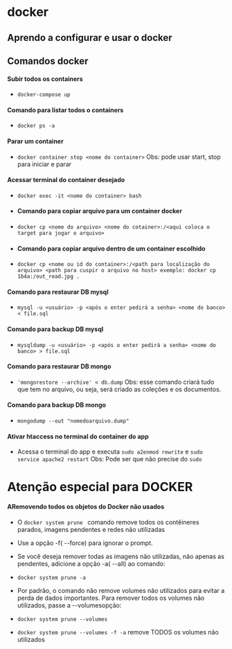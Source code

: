 # docker

## Aprendo a configurar e usar o docker


## Comandos docker
#### Subir todos os containers
* ```docker-compose up```
#### Comando para listar todos o containers
* ```docker ps -a```
#### Parar um container
* ```docker container stop <nome do container>``` Obs: pode usar start, stop  para iniciar e parar
#### Acessar terminal do container desejado
* ```docker exec -it <nome do container> bash```
* #### Comando para copiar arquivo para um container docker
* ```docker cp <nome do arquivo> <nome do cotainer>:/<aqui coloca o target para jogar o arquivo>```
* #### Comando para copiar arquivo dentro de um container escolhido
* ```docker cp <nome ou id do container>:/<path para localização do arquivo> <path para cuspir o arquivo no host> exemplo: docker cp 1b4a:/out_read.jpg .```
#### Comando para restaurar DB mysql
* ```mysql -u <usuário> -p <após o enter pedirá a senha> <nome do banco> < file.sql```
#### Comando para backup DB mysql
* ```mysqldump -u <usuário> -p <após o enter pedirá a senha> <nome do banco> > file.sql```
#### Comando para restaurar DB mongo
* ```'mongorestore --archive' < db.dump``` Obs: esse comando criará tudo que tem no arquivo, ou seja, será criado as coleções e os documentos.
#### Comando para backup DB mongo
* ```mongodump --out "nomedoarquivo.dump"```

#### Ativar htaccess no terminal do container do app
* Acessa o terminal do app e executa ```sudo a2enmod rewrite``` e ```sudo service apache2 restart``` Obs: Pode ser que não precise do ```sudo```

# Atenção especial para DOCKER
#### ARemovendo todos os objetos do Docker não usados
* O ```docker system prune ``` comando remove todos os contêineres parados, imagens pendentes e redes não utilizadas 
* Use a opção -f( --force) para ignorar o prompt.

* Se você deseja remover todas as imagens não utilizadas, não apenas as pendentes, adicione a opção -a( --all) ao comando:
* ```docker system prune -a```
* Por padrão, o comando não remove volumes não utilizados para evitar a perda de dados importantes. Para remover todos os volumes não utilizados, passe a --volumesopção:
* ```docker system prune --volumes```
* ```docker system prune --volumes -f -a``` remove TODOS os volumes não utilizados
